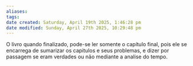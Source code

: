 ```yaml
---
aliases: 
tags: 
date created: Saturday, April 19th 2025, 1:46:28 pm
date modified: Sunday, April 27th 2025, 10:29:48 pm
---
```

O livro quando finalizado, pode-se ler somente o capítulo final, pois ele se encarrega de sumarizar os capitulos e seus problemas, e dizer por passagem se eram verdades ou não mediante a analise do tempo.
